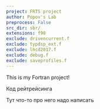 ```yaml
---
project: FRTS project
author: Popov's Lab
preprocess: False
src_dir: sbr/
extensions: f90
exclude: drivencurrent.f
exclude: typdsp_ext.f
exclude: lhcd2017.f
exclude: debug.f
exclude: saveprofiles.f
---
```


This is my Fortran project!

Код рейтрейсинга

Тут что-то про него надо написать